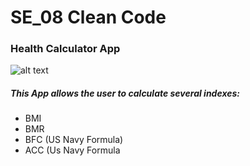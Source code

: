# SE_08 Clean Code

### Health Calculator App
![alt text](https://github.com/mskeegan/HealthCalcApp/blob/master/images/appSlides.PNG?raw=true)
##### This App allows the user to calculate several indexes:
- BMI
- BMR
- BFC (US Navy Formula)
- ACC (Us Navy Formula
